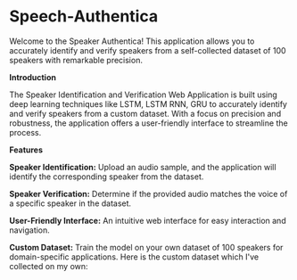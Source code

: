 # Speech-Authentica
Welcome to the Speaker Authentica! This application allows you to accurately identify and verify speakers from a self-collected dataset of 100 speakers with remarkable precision.

<b>Introduction</b>

The Speaker Identification and Verification Web Application is built using deep learning techniques like LSTM, LSTM RNN, GRU to accurately identify and verify speakers from a custom dataset. With a focus on precision and robustness, the application offers a user-friendly interface to streamline the process.

<b>Features</b>

<strong>Speaker Identification:</strong> Upload an audio sample, and the application will identify the corresponding speaker from the dataset.

<strong>Speaker Verification:</strong> Determine if the provided audio matches the voice of a specific speaker in the dataset.

<strong>User-Friendly Interface:</strong> An intuitive web interface for easy interaction and navigation.


<strong>Custom Dataset:</strong> Train the model on your own dataset of 100 speakers for domain-specific applications.
Here is the custom dataset which I've collected on my own:

